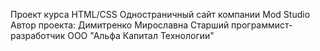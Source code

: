 Проект курса HTML/CSS
Одностраничный сайт компании Mod Studio
Автор проекта:
Димитренко Мирославна
Старший программист-разработчик
ООО "Альфа Капитал Технологии"
